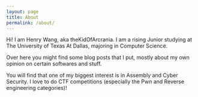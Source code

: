 ```yaml
---
layout: page
title: About
permalink: /about/
---
```


Hi! I am Henry Wang, aka theKidOfArcrania. I am a rising Junior
studying at The University of Texas At Dallas, majoring in Computer Science.

Over here you might find some blog posts that I put, mostly about my own opinion
on certain softwares and stuff. 

You will find that one of my biggest interest is in Assembly and Cyber 
Security. I love to do CTF competitions (especially the Pwn and Reverse
engineering categories)! 
